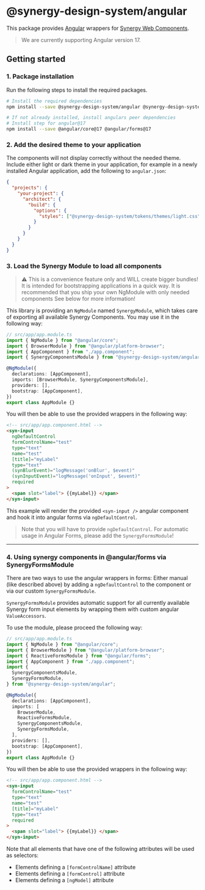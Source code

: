 # @synergy-design-system/angular

This package provides [Angular](https://angular.io/) wrappers for [Synergy Web Components](https://github.com/synergy-design-system/synergy-design-system/tree/main/packages/components).

> We are currently supporting Angular version 17.

## Getting started

### 1. Package installation

Run the following steps to install the required packages.

```bash
# Install the required dependencies
npm install --save @synergy-design-system/angular @synergy-design-system/components @synergy-design-system/tokens

# If not already installed, install angulars peer dependencies
# Install step for angular@17
npm install --save @angular/core@17 @angular/forms@17
```

### 2. Add the desired theme to your application

The components will not display correctly without the needed theme.
Include either light or dark theme in your application, for example in a newly installed Angular application, add the following to `angular.json`:

```json
{
  "projects": {
    "your-project": {
      "architect": {
        "build": {
          "options": {
            "styles": ["@synergy-design-system/tokens/themes/light.css"]
          }
        }
      }
    }
  }
}
```

### 3. Load the Synergy Module to load all components

> ⚠️ This is a convenience feature only and WILL create bigger bundles!
> It is intended for bootstrapping applications in a quick way.
> It is recommended that you ship your own NgModule with only needed components
> See below for more information!

This library is providing an `NgModule` named `SynergyModule`, which takes care of exporting all available Synergy Components. You may use it in the following way:

```typescript
// src/app/app.module.ts
import { NgModule } from "@angular/core";
import { BrowserModule } from "@angular/platform-browser";
import { AppComponent } from "./app.component";
import { SynergyComponentsModule } from "@synergy-design-system/angular";

@NgModule({
  declarations: [AppComponent],
  imports: [BrowserModule, SynergyComponentsModule],
  providers: [],
  bootstrap: [AppComponent],
})
export class AppModule {}
```

You will then be able to use the provided wrappers in the following way:

```html
<!-- src/app/app.component.html -->
<syn-input
  ngDefaultControl
  formControlName="test"
  type="text"
  name="test"
  [title]="myLabel"
  type="text"
  (synBlurEvent)="logMessage('onBlur', $event)"
  (synInputEvent)="logMessage('onInput', $event)"
  required
>
  <span slot="label"> {{myLabel}} </span>
</syn-input>
```

This example will render the provided `<syn-input />` angular component and hook it into angular forms via `ngDefaultControl`.

> Note that you will have to provide `ngDefaultControl`. For automatic usage in Angular Forms, please add the `SynergyFormsModule`!

---

### 4. Using synergy components in @angular/forms via SynergyFormsModule

There are two ways to use the angular wrappers in forms: Either manual (like described above) by adding a `ngDefaultControl` to the component or via our custom `SynergyFormsModule`.

`SynergyFormsModule` provides automatic support for all currently available Synergy form input elements by wrapping them with custom angular `ValueAccessors`.

To use the module, please proceed the following way:

```typescript
// src/app/app.module.ts
import { NgModule } from "@angular/core";
import { BrowserModule } from "@angular/platform-browser";
import { ReactiveFormsModule } from "@angular/forms";
import { AppComponent } from "./app.component";
import {
  SynergyComponentsModule,
  SynergyFormsModule,
} from "@synergy-design-system/angular";

@NgModule({
  declarations: [AppComponent],
  imports: [
    BrowserModule,
    ReactiveFormsModule,
    SynergyComponentsModule,
    SynergyFormsModule,
  ],
  providers: [],
  bootstrap: [AppComponent],
})
export class AppModule {}
```

You will then be able to use the provided wrappers in the following way:

```html
<!-- src/app/app.component.html -->
<syn-input
  formControlName="test"
  type="text"
  name="test"
  [title]="myLabel"
  type="text"
  required
>
  <span slot="label"> {{myLabel}} </span>
</syn-input>
```

Note that all elements that have one of the following attributes will be used as selectors:

- Elements defining a `[formControlName]` attribute
- Elements defining a `[formControl]` attribute
- Elements defining a `[ngModel]` attribute

